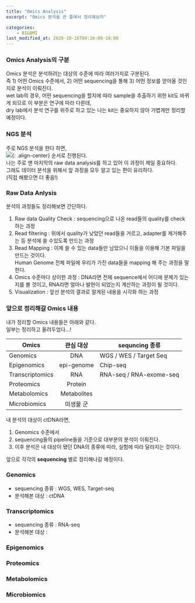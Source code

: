 ```yaml
---
title: "Omics Analysis"
excerpt: "Omics 분석을 큰 틀에서 정리해보자"

categories: 
    - BI&BMI
last_modified_at: 2020-10-16T09:16:00-18:00
---
```


### Omics Analysis의 구분
Omics 분석은 분석하려는 대상의 수준에 따라 여러가지로 구분된다.  
즉 1) 어떤 Omics 수준에서, 2) 어떤 sequencing을 통해 3) 어떤 정보를 얻어올 것인지로 분석이 이뤄진다.  
wet lab의 경우, 어떤 sequencing을 할지에 따라 sample을 추출하기 위한 kit도 바뀌게 되므로 이 부분은 연구에 따라 다른데,  
dry lab에서 분석 연구를 위주로 하고 있는 나는 kit는 중요하지 않아 가볍게만 정리할 예정이다.  

### NGS 분석
주로 NGS 분석을 한다 하면,  
![](https://sunahy1011.github.io/assets/images/NGS_analysis_workflow.JPG){: .align-center}
순서로 진행된다.  
나는 주로 맨 마지막의 raw data analysis를 하고 있어 이 과정이 제일 중요하다.  
그래도 데이터 분석을 위해서 앞 과정을 모두 알고 있는 편이 유리하다.  
(직접 해봤으면 더 좋음!)  
  
### Raw Data Anlysis
분석의 과정들도 정리해보면 간단하다.  
1. Raw data Quality Check : sequencing으로 나온 read들의 quality를 check 하는 과정
1. Read filtering : 위에서 quality가 낮았던 read들을 거르고, adapter를 제거해주는 등 분석에 쓸 수있도록 만드는 과정
1. Read Mapping : 이제 쓸 수 있는 data들만 남았으니 이들을 이용해 기본 파일을 만드는 것이다.  
Human Genome 전체 파일에 우리가 가진 data들을 mapping 해 주는 과정을 말한다. 
1. Omics 수준마다 상이한 과정 : DNA라면 전체 sequence에서 어디에 문제가 있는지를 볼 것이고, RNA라면 얼마나 발현이 되었는지 계산하는 과정이 될 것이다. 
1. Visualization : 앞선 분석의 결과로 알게된 내용을 시각화 하는 과정

### 앞으로 정리해갈 Omics 내용
내가 정리할 Omics 내용들은 아래와 같다.  
일부는 정리하고 올려두었다...!  

| Omics | 관심 대상 | sequncing 종류 |
|---|:---:|---|
| Genomics | DNA | WGS / WES / Target Seq |
| Epigenomics | epi-genome | Chip-seq |
| Transcriptomics | RNA | RNA-seq / RNA-exome-seq |
| Proteomics | Protein |  |
| Metabolomics | Metabolites |  |
| Microbiomics | 미생물 군 |  |
 
내 분석의 대상이 ctDNA라면,  
1) Genomics 수준에서  
2) sequencing들의 pipeline들을 기준으로 대부분의 분석이 이뤄진다.  
3) 이후 분석은 내 대상이 됐던 DNA의 종류에 따라, 실험에 따라 달라지는 것이다.
  
앞으로 각각의 **sequencing** 별로 정리해나갈 예정이다.

### Genomics 

* sequencing 종류 : WGS, WES, Target-seq  
* 분석해본 대상 : ctDNA

### Transcriptomics

* sequencing 종류 : RNA-seq   
* 분석해본 대상 : 


### Epigenomics

### Proteomics

### Metabolomics

### Microbiomics

